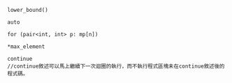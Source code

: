 ```lower_bound()```

```auto```

```for (pair<int, int> p: mp[n])```

```*max_element```

```
continue 
//continue敘述可以馬上繼續下一次迴圈的執行，而不執行程式區塊未在continue敘述後的程式碼。
```
